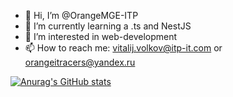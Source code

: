 - 👋 Hi, I’m @OrangeMGE-ITP
- 🌱 I’m currently learning a .ts and NestJS
- 👀 I’m interested in web-development
- 📫 How to reach me: vitalij.volkov@itp-it.com or orangeitracers@yandex.ru

[![Anurag's GitHub stats](https://github-readme-stats.vercel.app/api?username=OrangeMGE-ITP)](https://github.com/anuraghazra/github-readme-stats)



<!--
**OrangeMGE-ITP/OrangeMGE-ITP** is a ✨ _special_ ✨ repository because its `README.md` (this file) appears on your GitHub profile.

Here are some ideas to get you started:

- 
- 🌱 I’m currently learning ...
- 👯 I’m looking to collaborate on ...
- 🤔 I’m looking for help with ...
- 💬 Ask me about ...
- 📫 How to reach me: ...
- 😄 Pronouns: ...
- ⚡ Fun fact: ...
-->

